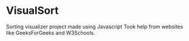 # VisualSort
Sorting visualizer project made using Javascript
Took help from websites like GeeksForGeeks and W3Schools.
